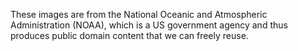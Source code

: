 These images are from the National Oceanic and Atmospheric Administration (NOAA), which is a US government agency and thus produces public domain content that we can freely reuse.

